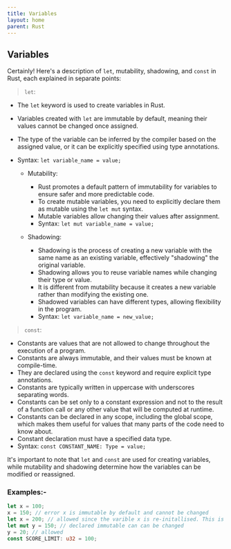 ```yaml
---
title: Variables
layout: home
parent: Rust
---
```


## Variables

Certainly! Here's a description of `let`, mutability, shadowing, and `const` in Rust, each explained in separate points:

> `let`:
   - The `let` keyword is used to create variables in Rust.
   - Variables created with `let` are immutable by default, meaning their values cannot be changed once assigned.
   - The type of the variable can be inferred by the compiler based on the assigned value, or it can be explicitly specified using type annotations.
   - Syntax: `let variable_name = value;`

     - Mutability:
       - Rust promotes a default pattern of immutability for variables to ensure safer and more predictable code.
       - To create mutable variables, you need to explicitly declare them as mutable using the `let mut` syntax.
       - Mutable variables allow changing their values after assignment.
       - Syntax: `let mut variable_name = value;`
    
     - Shadowing:
       - Shadowing is the process of creating a new variable with the same name as an existing variable, effectively "shadowing" the original variable.
       - Shadowing allows you to reuse variable names while changing their type or value.
       - It is different from mutability because it creates a new variable rather than modifying the existing one.
       - Shadowed variables can have different types, allowing flexibility in the program.
       - Syntax: `let variable_name = new_value;`

> `const`:
   - Constants are values that are not allowed to change throughout the execution of a program.
   - Constants are always immutable, and their values must be known at compile-time.
   - They are declared using the `const` keyword and require explicit type annotations.
   - Constants are typically written in uppercase with underscores separating words.
   - Constants can be set only to a constant expression and not to the result of a function call or any other value that will be computed at runtime.
   - Constants can be declared in any scope, including the global scope, which makes them useful for values that many parts of the code need to know about.
   - Constant declaration must have a specified data type.
   - Syntax: `const CONSTANT_NAME: Type = value;`

It's important to note that `let` and `const` are used for creating variables, while mutability and shadowing determine how the variables can be modified or reassigned.

### Examples:-
```rs
let x = 100;
x = 150; // error x is immutable by default and cannot be changed
let x = 200; // allowed since the varible x is re-initallised. This is called shadowing
let mut y = 150; // declared immutable can can be changed
y = 20; // allowed
const SCORE_LIMIT: u32 = 100;
```
